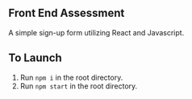 ## Front End Assessment

A simple sign-up form utilizing React and Javascript. 

## To Launch
1. Run `npm i` in the root directory.
2. Run `npm start` in the root directory. 

